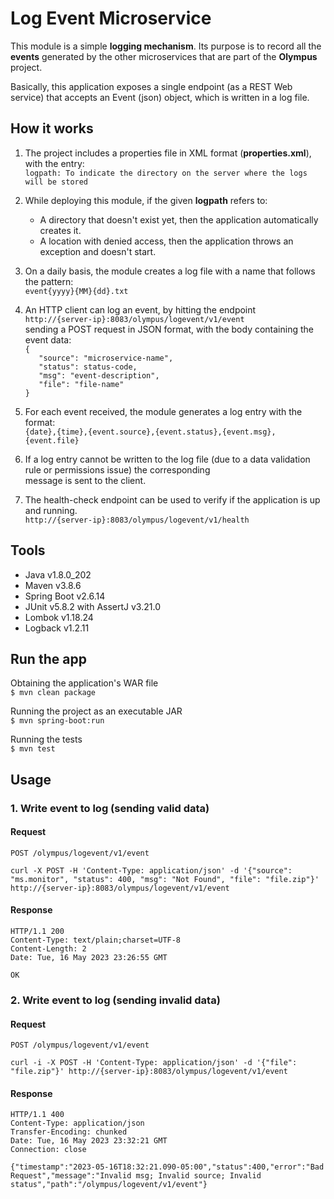 
# Log Event Microservice  

This module is a simple **logging mechanism**. Its purpose is to record all the **events** generated by the other microservices that are part of the **Olympus** project.  

Basically, this application exposes a single endpoint (as a REST Web service) that accepts an Event (json) object, which is written in a log file.  


## How it works

1. The project includes a properties file in XML format (**properties.xml**), with the entry:  
   `logpath: To indicate the directory on the server where the logs will be stored`

2. While deploying this module, if the given **logpath** refers to:  
     - A directory that doesn't exist yet, then the application automatically creates it.
     - A location with denied access, then the application throws an exception and doesn't start.

3. On a daily basis, the module creates a log file with a name that follows the pattern:  
   `event{yyyy}{MM}{dd}.txt`
   
4. An HTTP client can log an event, by hitting the endpoint  
   `http://{server-ip}:8083/olympus/logevent/v1/event`  
   sending a POST request in JSON format, with the body containing the event data:  
   `{`  
   `   "source": "microservice-name",`  
   `   "status": status-code,`  
   `   "msg": "event-description",`  
   `    "file": "file-name" `  
   `}`  
   
5. For each event received, the module generates a log entry with the format:  
   `{date},{time},{event.source},{event.status},{event.msg},{event.file}`  
   
6. If a log entry cannot be written to the log file (due to a data validation rule or permissions issue) the corresponding  
   message is sent to the client.  

7. The health-check endpoint can be used to verify if the application is up and running.  
   `http://{server-ip}:8083/olympus/logevent/v1/health`  


## Tools  

+ Java v1.8.0_202
+ Maven v3.8.6
+ Spring Boot v2.6.14
+ JUnit v5.8.2 with AssertJ v3.21.0
+ Lombok v1.18.24
+ Logback v1.2.11


## Run the app

Obtaining the application's WAR file  
`$ mvn clean package`  
  
Running the project as an executable JAR  
`$ mvn spring-boot:run`  

Running the tests  
`$ mvn test`  


## Usage

### 1. Write event to log (sending valid data)

#### Request
`POST /olympus/logevent/v1/event`

    curl -X POST -H 'Content-Type: application/json' -d '{"source": "ms.monitor", "status": 400, "msg": "Not Found", "file": "file.zip"}' http://{server-ip}:8083/olympus/logevent/v1/event

#### Response
    HTTP/1.1 200
    Content-Type: text/plain;charset=UTF-8
    Content-Length: 2
    Date: Tue, 16 May 2023 23:26:55 GMT

    OK

### 2. Write event to log (sending invalid data)

#### Request
`POST /olympus/logevent/v1/event`

    curl -i -X POST -H 'Content-Type: application/json' -d '{"file": "file.zip"}' http://{server-ip}:8083/olympus/logevent/v1/event

#### Response
    HTTP/1.1 400
    Content-Type: application/json
    Transfer-Encoding: chunked
    Date: Tue, 16 May 2023 23:32:21 GMT
    Connection: close

    {"timestamp":"2023-05-16T18:32:21.090-05:00","status":400,"error":"Bad Request","message":"Invalid msg; Invalid source; Invalid status","path":"/olympus/logevent/v1/event"}
